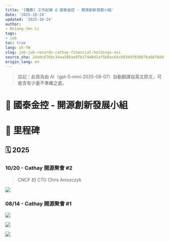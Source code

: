 ```yaml
---
title: '[職務] 工作紀錄 @ 國泰金控 - 開源創新發展小組'
date: '2025-10-24'
updated: '2025-10-24'
author:
- Hsiang-Jen Li
tags:
- job
toc: true
lang: zh-TW
slug: job-job-records-cathay-financial-holdings-osi
source_sha: 2da0c676bc34aa586ae97b17440d1af5b0ac64c0934df030876a66f8d4fec294
origin_lang: en
---
```


> 註記：此頁為由 AI（gpt-5-mini-2025-08-07）自動翻譯自英文原文，可能含有少量不準確之處。

# 💼 國泰金控 - 開源創新發展小組

# 🚩 里程碑

## 🗓️ 2025

### 10/20 - Cathay 開源聚會 #2 

> CNCF 的 CTO Chris Aniszczyk

![](https://raw.githubusercontent.com/hsiangjenli/pic-bed/main/images/20251024194601.png)

### 08/14 - Cathay 開源聚會 #1

![](https://raw.githubusercontent.com/hsiangjenli/pic-bed/main/images/20251024194735.png)

![](https://raw.githubusercontent.com/hsiangjenli/pic-bed/main/images/20251024194908.png)

![](https://raw.githubusercontent.com/hsiangjenli/pic-bed/main/images/20251024194919.png)
